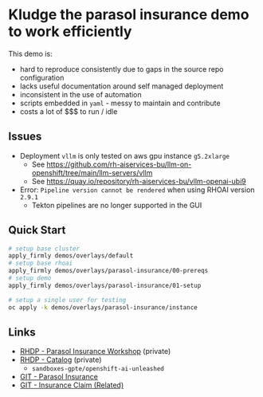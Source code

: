 # Kludge the parasol insurance demo to work efficiently

This demo is:

- hard to reproduce consistently due to gaps in the source repo configuration
- lacks useful documentation around self managed deployment
- inconsistent in the use of automation
- scripts embedded in `yaml` - messy to maintain and contribute
- costs a lot of $$$ to run / idle

## Issues

- Deployment `vllm` is only tested on aws gpu instance `g5.2xlarge`
  - See https://github.com/rh-aiservices-bu/llm-on-openshift/tree/main/llm-servers/vllm
  - See https://quay.io/repository/rh-aiservices-bu/vllm-openai-ubi9
- Error: `Pipeline version cannot be rendered` when using RHOAI version `2.9.1`
  - Tekton pipelines are no longer supported in the GUI

## Quick Start

```sh
# setup base cluster
apply_firmly demos/overlays/default
# setup base rhoai
apply_firmly demos/overlays/parasol-insurance/00-prereqs
# setup demo
apply_firmly demos/overlays/parasol-insurance/01-setup

# setup a single user for testing
oc apply -k demos/overlays/parasol-insurance/instance
```

## Links

- [RHDP - Parasol Insurance Workshop](https://demo.redhat.com/catalog?item=babylon-catalog-prod/sandboxes-gpte.openshift-ai-unleashed.prod&utm_source=webapp&utm_medium=share-link) (private)
- [RHDP - Catalog](https://github.com/rhpds/agnosticv) (private)
  - `sandboxes-gpte/openshift-ai-unleashed`
- [GIT - Parasol Insurance](https://github.com/rh-aiservices-bu/parasol-insurance)
- [GIT - Insurance Claim (Related)](https://github.com/rh-aiservices-bu/insurance-claim-processing)
